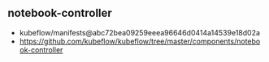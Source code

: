 ## notebook-controller

- kubeflow/manifests@abc72bea09259eeea96646d0414a14539e18d02a
- https://github.com/kubeflow/kubeflow/tree/master/components/notebook-controller